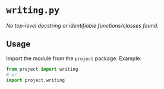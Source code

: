 # `writing.py`

_No top-level docstring or identifiable functions/classes found._

## Usage

Import the module from the `project` package. Example:

```python
from project import writing
# or
import project.writing
```
